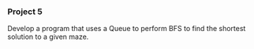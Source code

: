 ### Project 5

Develop a program that uses a Queue to perform BFS to find the shortest solution to a given maze.
